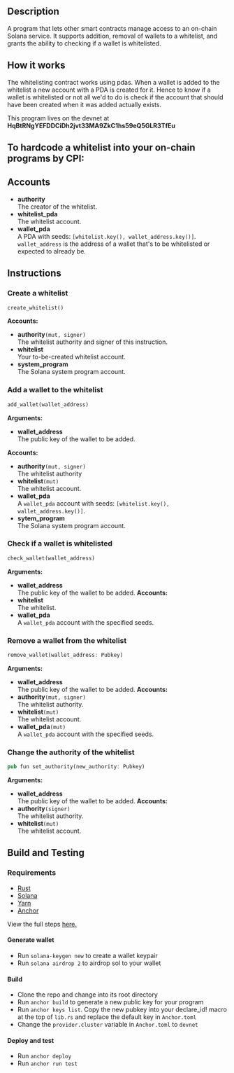 ## Description
A program that lets other smart contracts manage access to an on-chain Solana service. It supports addition, removal of wallets to a whitelist, and grants the ability to checking if a wallet is whitelisted.
## How it works
The whitelisting contract works using pdas. When a wallet is added to the whitelist a new account with a PDA is created for it. Hence to know if a wallet is whitelisted or not all we'd to do is check if
the account that should have been created when it was added actually exists.

This program lives on the devnet at **HqBtRNgYEFDDCiDh2jvt33MA9ZkC1hs59eQ5GLR3TfEu**


## To hardcode a whitelist into your on-chain programs by CPI:
## Accounts
- **authority**    
The creator of the whitelist.  
- **whitelist_pda**  
The whitelist account.  
- **wallet_pda**  
A PDA with seeds: `[whitelist.key(), wallet_address.key()]`. `wallet_address` is the address of a wallet that's to be whitelisted or expected to already be. 

## Instructions
### Create a whitelist
```rust
create_whitelist()
```

**Accounts:**
- **authority**`(mut, signer)`  
The whitelist authority and signer of this instruction.  
- **whitelist**  
Your to-be-created whitelist account.
- **system_program**  
The Solana system program account.  

### Add a wallet to the whitelist
```rust
add_wallet(wallet_address)
```

**Arguments:**
- **wallet_address**  
The public key of the wallet to be added.

**Accounts:**
- **authority**`(mut, signer)`  
The whitelist authority
- **whitelist**`(mut)`  
The whitelist account.
- **wallet_pda**  
A `wallet_pda` account with seeds: `[whitelist.key(), wallet_address.key()]`.
- **sytem_program**  
The Solana system program account.

### Check if a wallet is whitelisted
```rust
check_wallet(wallet_address)
```

**Arguments:**
- **wallet_address**  
The public key of the wallet to be added.
**Accounts:**
- **whitelist**  
The whitelist.
- **wallet_pda**  
A `wallet_pda` account with the specified seeds.

### Remove a wallet from the whitelist
```rust
remove_wallet(wallet_address: Pubkey)
```

**Arguments:**
- **wallet_address**  
The public key of the wallet to be added.
**Accounts:**
- **authority**`(mut, signer)`  
The whitelist authority.
- **whitelist**`(mut)`  
The whitelist account.
- **wallet_pda**`(mut)`  
A `wallet_pda` account with the specified seeds.

### Change the authority of the whitelist
```rust
pub fun set_authority(new_authority: Pubkey)
```

**Arguments:**
- **wallet_address**  
The public key of the wallet to be added.
**Accounts:**
- **authority**`(signer)`  
The whitelist authority.
- **whitelist**`(mut)`  
The whitelist account.

## Build and Testing
### Requirements
- [Rust](https://www.rust-lang.org/tools/install)
- [Solana](https://docs.solana.com/cli/install-solana-cli-tools)
- [Yarn](https://yarnpkg.com/getting-started/install)
- [Anchor](https://book.anchor-lang.com/getting_started/installation.html)

View the full steps [here.](https://book.anchor-lang.com/getting_started/installation.html)

#### Generate wallet
- Run ` solana-keygen new ` to create a wallet keypair
- Run ` solana airdrop 2 ` to airdrop sol to your wallet
#### Build
- Clone the repo and change into its root directory
- Run ` anchor build ` to generate a new public key for your program
- Run ` anchor keys list `. Copy the new pubkey into your declare_id!
macro at the top of `lib.rs` and replace the default key in `Anchor.toml`
- Change the `provider.cluster` variable in `Anchor.toml` to `devnet`
#### Deploy and test
- Run ` anchor deploy `
- Run ` anchor run test `








